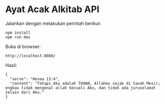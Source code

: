# Ayat Acak Alkitab API

Jalankan dengan melakukan perintah berikut:

```
npm install
npm run dev
```

Buka di browser:

```
http://localhost:8080/
```

Hasil:

```
{
  "verse": "Hosea 13:4",
  "content": "Tetapi Aku adalah TUHAN, Allahmu sejak di tanah Mesir; engkau tidak mengenal allah kecuali Aku, dan tidak ada juruselamat selain dari Aku."
}
```
